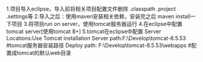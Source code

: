 1.项目导入eclipse，导入前将相关项目配置文件删除 .classpath .project .settings等
2.导入之后：使用maven安装相关依赖，安装完之后 maven install一下项目
3.将项目run on server，使用tomcat服务器运行
4.在eclipse中配置tomcat server[使用tomcat 8+]
5.tomcat在eclipse中配置
  Server Locations:Use Tomcat installation 
  Server path:F:\Develop\tomcat-8.5.53 #tomcat服务器安装路径
  Deploy path: F:\Develop\tomcat-8.5.53\webapps #配置成tomcat的默认web目录
